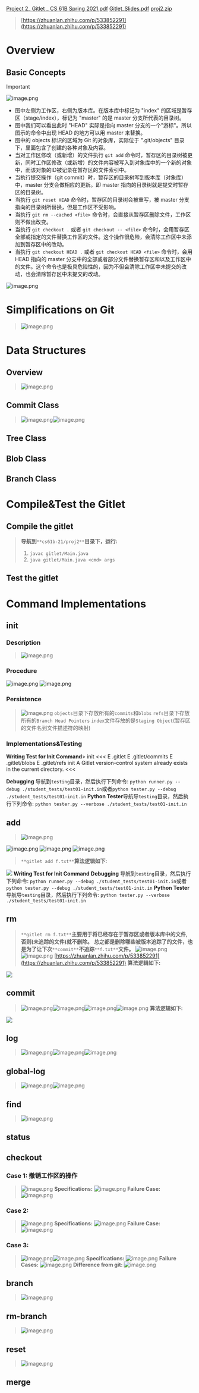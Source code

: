 [Project 2_ Gitlet _ CS 61B Spring 2021.pdf](https://www.yuque.com/attachments/yuque/0/2023/pdf/12393765/1674720225427-623df170-bd4f-4d4f-916a-1695b628e67e.pdf)
[Gitlet_Slides.pdf](https://www.yuque.com/attachments/yuque/0/2023/pdf/12393765/1687948791021-73853a7a-c9f2-486a-89e7-0081eca532c7.pdf)
[proj2.zip](https://www.yuque.com/attachments/yuque/0/2023/zip/12393765/1674720212587-2fbdbfb8-1b13-4cf2-97fe-c4551b9aa7bf.zip)
> [https://zhuanlan.zhihu.com/p/533852291](https://zhuanlan.zhihu.com/p/533852291)


# Overview
## Basic Concepts
> [!important]
> ![image.png](_P2102__Gitlet⭐⭐⭐.assets/20231203_1613388935.png)
> - 图中左侧为工作区，右侧为版本库。在版本库中标记为 "index" 的区域是暂存区（stage/index），标记为 "master" 的是 master 分支所代表的目录树。
> - 图中我们可以看出此时 "HEAD" 实际是指向 master 分支的一个"游标"。所以图示的命令中出现 HEAD 的地方可以用 master 来替换。
> - 图中的 objects 标识的区域为 Git 的对象库，实际位于 ".git/objects" 目录下，里面包含了创建的各种对象及内容。
> - 当对工作区修改（或新增）的文件执行 `git add` 命令时，暂存区的目录树被更新，同时工作区修改（或新增）的文件内容被写入到对象库中的一个新的对象中，而该对象的ID被记录在暂存区的文件索引中。
> - 当执行提交操作（git commit）时，暂存区的目录树写到版本库（对象库）中，master 分支会做相应的更新。即 master 指向的目录树就是提交时暂存区的目录树。
> - 当执行 `git reset HEAD` 命令时，暂存区的目录树会被重写，被 master 分支指向的目录树所替换，但是工作区不受影响。
> - 当执行 `git rm --cached <file>` 命令时，会直接从暂存区删除文件，工作区则不做出改变。
> - 当执行 `git checkout .` 或者 `git checkout -- <file>` 命令时，会用暂存区全部或指定的文件替换工作区的文件。这个操作很危险，会清除工作区中未添加到暂存区中的改动。
> - 当执行 `git checkout HEAD .` 或者 `git checkout HEAD <file>` 命令时，会用 HEAD 指向的 master 分支中的全部或者部分文件替换暂存区和以及工作区中的文件。这个命令也是极具危险性的，因为不但会清除工作区中未提交的改动，也会清除暂存区中未提交的改动。
> 
![image.png](_P2102__Gitlet⭐⭐⭐.assets/20231203_1613406006.png)



# Simplifications on Git
> ![image.png](_P2102__Gitlet⭐⭐⭐.assets/20231203_1613427654.png)



# Data Structures
## Overview
> ![image.png](_P2102__Gitlet⭐⭐⭐.assets/20231203_1613438628.png)


## Commit Class
> ![image.png](_P2102__Gitlet⭐⭐⭐.assets/20231203_1613458124.png)![image.png](_P2102__Gitlet⭐⭐⭐.assets/20231203_1613466573.png)



## Tree Class
> 


## Blob Class
> 


## Branch Class
> 



# Compile&Test the Gitlet
## Compile the gitlet
> **导航到**`**cs61b-21/proj2**`**目录下，运行:**
> 1. `javac gitlet/Main.java`
> 2. `java gitlet/Main.java <cmd> args`



## Test the gitlet
> 



# Command Implementations
## init
### Description
> ![image.png](_P2102__Gitlet⭐⭐⭐.assets/20231203_1613488882.png)


### Procedure
![image.png](_P2102__Gitlet⭐⭐⭐.assets/20231203_1613501683.png)
![image.png](_P2102__Gitlet⭐⭐⭐.assets/20231203_1613517698.png)

### Persistence
> ![image.png](_P2102__Gitlet⭐⭐⭐.assets/20231203_1613538756.png)
> `objects`目录下存放所有的`commits`和`blobs`
> `refs`目录下存放所有的`Branch Head Pointers`
> `index`文件存放的是`Staging Object`(暂存区的文件名到文件描述符的映射)



### Implementations&Testing
**Writing Test for Init Command**> init
<<<
E .gitlet
E .gitlet/commits
E .gitlet/blobs
E .gitlet/refs
init
A Gitlet version-control system already exists in the current directory.
<<<

**Debugging** 导航到`testing`目录，然后执行下列命令:
`python runner.py --debug ./student_tests/test01-init.in`或者`python tester.py --debug ./student_tests/test01-init.in`
**Python Tester**导航导`testing`目录，然后执行下列命令:
`python tester.py --verbose ./student_tests/test01-init.in`



## add
> ![image.png](_P2102__Gitlet⭐⭐⭐.assets/20231203_1613555516.png)

![image.png](_P2102__Gitlet⭐⭐⭐.assets/20231203_1613568413.png)
![image.png](_P2102__Gitlet⭐⭐⭐.assets/20231203_1613585753.png)
![image.png](_P2102__Gitlet⭐⭐⭐.assets/20231203_1614009960.png)
> `**gitlet add f.txt**`**算法逻辑如下:**

![](_P2102__Gitlet⭐⭐⭐.assets/20231203_1614029040.png)
**Writing Test for Init Command**
**Debugging** 导航到`testing`目录，然后执行下列命令:
`python runner.py --debug ./student_tests/test01-init.in`或者`python tester.py --debug ./student_tests/test01-init.in`
**Python Tester**导航导`testing`目录，然后执行下列命令:
`python tester.py --verbose ./student_tests/test01-init.in`


## rm
> `**gitlet rm f.txt**`**主要用于将已经存在于暂存区或者版本库中的文件, 否则(未追踪的文件)就不删除。**
> **总之都是删除哪些被版本追踪了的文件，也是为了让下次**`**commit**`**不追踪**`**f.txt**`**文件。**
> ![image.png](_P2102__Gitlet⭐⭐⭐.assets/20231203_1614034458.png)![image.png](_P2102__Gitlet⭐⭐⭐.assets/20231203_1614056596.png)
> [https://zhuanlan.zhihu.com/p/533852291](https://zhuanlan.zhihu.com/p/533852291)
> **算法逻辑如下:**

![](_P2102__Gitlet⭐⭐⭐.assets/20231203_1614068308.png)


## commit
> ![image.png](_P2102__Gitlet⭐⭐⭐.assets/20231203_1614083527.png)![image.png](_P2102__Gitlet⭐⭐⭐.assets/20231203_1614102000.png)![image.png](_P2102__Gitlet⭐⭐⭐.assets/20231203_1614118131.png)![image.png](_P2102__Gitlet⭐⭐⭐.assets/20231203_1614125324.png)
> **算法逻辑如下:**

![](_P2102__Gitlet⭐⭐⭐.assets/20231203_1614145073.png)


## log
> ![image.png](_P2102__Gitlet⭐⭐⭐.assets/20231203_1614156107.png)![image.png](_P2102__Gitlet⭐⭐⭐.assets/20231203_1614172252.png)![image.png](_P2102__Gitlet⭐⭐⭐.assets/20231203_1614191114.png)


## global-log
> ![image.png](_P2102__Gitlet⭐⭐⭐.assets/20231203_1614208382.png)![image.png](_P2102__Gitlet⭐⭐⭐.assets/20231203_1614225064.png)




## find
> ![image.png](_P2102__Gitlet⭐⭐⭐.assets/20231203_1614239408.png)



## status
> 




## checkout
### Case 1: 撤销工作区的操作
> ![image.png](_P2102__Gitlet⭐⭐⭐.assets/20231203_1614244284.png)
> **Specifications:**
> ![image.png](_P2102__Gitlet⭐⭐⭐.assets/20231203_1614259060.png)
> **Failure Case:**
> ![image.png](_P2102__Gitlet⭐⭐⭐.assets/20231203_1614275358.png)



### Case 2: 
> ![image.png](_P2102__Gitlet⭐⭐⭐.assets/20231203_1614287412.png)
> **Specifications:**
> ![image.png](_P2102__Gitlet⭐⭐⭐.assets/20231203_1614294395.png)
> **Failure Case:**
> ![image.png](_P2102__Gitlet⭐⭐⭐.assets/20231203_1614302389.png)



### Case 3: 
> ![image.png](_P2102__Gitlet⭐⭐⭐.assets/20231203_1614322538.png)![image.png](_P2102__Gitlet⭐⭐⭐.assets/20231203_1614345890.png)
> **Specifications:**
> ![image.png](_P2102__Gitlet⭐⭐⭐.assets/20231203_1614356888.png)
> **Failure Cases:**
> ![image.png](_P2102__Gitlet⭐⭐⭐.assets/20231203_1614363186.png)
> **Difference from git:**
> ![image.png](_P2102__Gitlet⭐⭐⭐.assets/20231203_1614387442.png)



## branch
> ![image.png](_P2102__Gitlet⭐⭐⭐.assets/20231203_1614395554.png)



## rm-branch
> ![image.png](_P2102__Gitlet⭐⭐⭐.assets/20231203_1614405628.png)



## reset
> ![image.png](_P2102__Gitlet⭐⭐⭐.assets/20231203_1614429679.png)


## merge
> 

